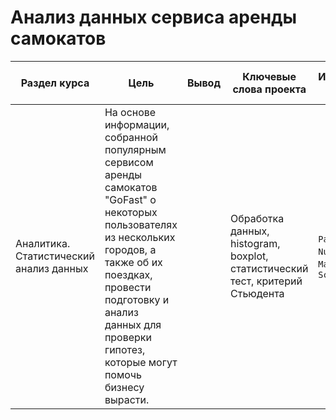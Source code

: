 # Анализ данных сервиса аренды самокатов

Раздел курса| Цель | Вывод |Ключевые слова проекта | Используемые библиотеки |Ключевые слова проекта
------------- |------------------|---------------- | ---------------- | ----------------------- | -----------------------
Аналитика. Статистический анализ данных |На основе информации, собранной популярным сервисом аренды самокатов "GoFast" о некоторых пользователях из нескольких городов, а также об их поездках, провести подготовку и анализ данных для проверки гипотез, которые могут помочь бизнесу вырасти.| | Обработка данных, histogram, boxplot, статистический тест, критерий Стьюдента | `Pandas`, `Python`, `Numpy`, `Matplotlib`, `Scipy` | -----------------------


